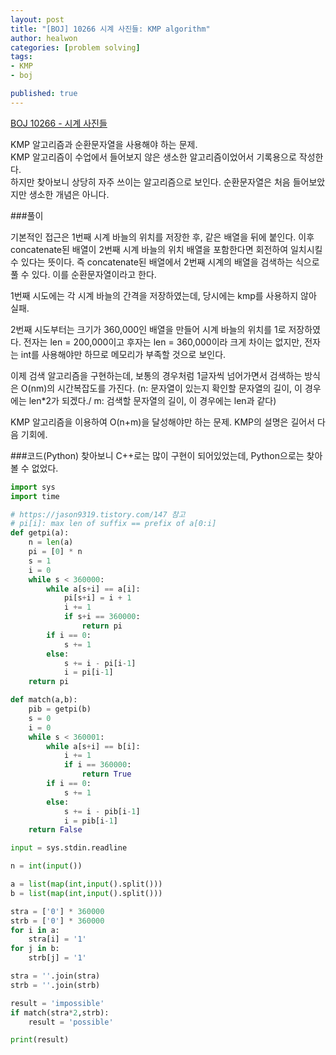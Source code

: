```yaml
---
layout: post
title: "[BOJ] 10266 시계 사진들: KMP algorithm"
author: healwon
categories: [problem solving]
tags:
- KMP
- boj

published: true
---
```


[BOJ 10266 - 시계 사진들](https://www.acmicpc.net/problem/10266)

KMP 알고리즘과 순환문자열을 사용해야 하는 문제.  
KMP 알고리즘이 수업에서 들어보지 않은 생소한 알고리즘이었어서 기록용으로 작성한다.  
하지만 찾아보니 상당히 자주 쓰이는 알고리즘으로 보인다. 순환문자열은 처음 들어보았지만 생소한 개념은 아니다.

###풀이

기본적인 접근은 1번째 시계 바늘의 위치를 저장한 후, 같은 배열을 뒤에 붙인다. 이후 concatenate된 배열이 2번째 시계 바늘의 위치 배열을 포함한다면 회전하여 일치시킬 수 있다는 뜻이다. 즉 concatenate된 배열에서 2번째 시계의 배열을 검색하는 식으로 풀 수 있다. 이를 순환문자열이라고 한다.  

1번째 시도에는 각 시계 바늘의 간격을 저장하였는데, 당시에는 kmp를 사용하지 않아 실패.

2번째 시도부터는 크기가 360,000인 배열을 만들어 시계 바늘의 위치를 1로 저장하였다. 전자는 len = 200,000이고 후자는 len = 360,000이라 크게 차이는 없지만, 전자는 int를 사용해야만 하므로 메모리가 부족할 것으로 보인다.

이제 검색 알고리즘을 구현하는데, 보통의 경우처럼 1글자씩 넘어가면서 검색하는 방식은 O(nm)의 시간복잡도를 가진다. (n: 문자열이 있는지 확인할 문자열의 길이, 이 경우에는 len*2가 되겠다./ m: 검색할 문자열의 길이, 이 경우에는 len과 같다) 

KMP 알고리즘을 이용하여 O(n+m)을 달성해야만 하는 문제. KMP의 설명은 길어서 다음 기회에.


###코드(Python)
찾아보니 C++로는 많이 구현이 되어있었는데, Python으로는 찾아볼 수 없었다.

```Python
import sys
import time

# https://jason9319.tistory.com/147 참고
# pi[i]: max len of suffix == prefix of a[0:i]
def getpi(a):
    n = len(a)
    pi = [0] * n
    s = 1
    i = 0
    while s < 360000:
        while a[s+i] == a[i]:
            pi[s+i] = i + 1
            i += 1
            if s+i == 360000:
                return pi
        if i == 0:
            s += 1
        else:
            s += i - pi[i-1]
            i = pi[i-1]
    return pi

def match(a,b):
    pib = getpi(b)
    s = 0
    i = 0
    while s < 360001:
        while a[s+i] == b[i]:
            i += 1
            if i == 360000:
                return True
        if i == 0:
            s += 1
        else:
            s += i - pib[i-1]
            i = pib[i-1]
    return False

input = sys.stdin.readline

n = int(input())

a = list(map(int,input().split()))
b = list(map(int,input().split()))

stra = ['0'] * 360000
strb = ['0'] * 360000
for i in a:
    stra[i] = '1'
for j in b:
    strb[j] = '1'

stra = ''.join(stra)
strb = ''.join(strb)

result = 'impossible'
if match(stra*2,strb):
    result = 'possible'

print(result)

```

